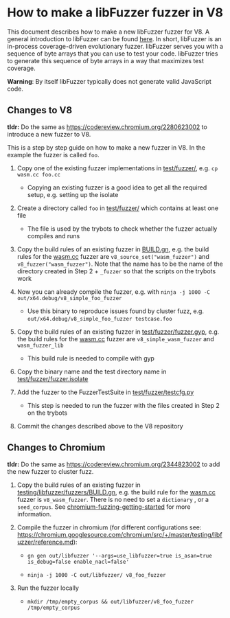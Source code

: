 # How to make a libFuzzer fuzzer in V8

This document describes how to make a new libFuzzer fuzzer for V8. A general
introduction to libFuzzer can be found
[here](https://chromium.googlesource.com/chromium/src/+/master/testing/libfuzzer/README.md).
In short, libFuzzer is an in-process coverage-driven evolutionary fuzzer.
libFuzzer serves you with a sequence of byte arrays that you can use to test
your code. libFuzzer tries to generate this sequence of byte arrays in a way
that maximizes test coverage.

**Warning**: By itself libFuzzer typically does not generate valid JavaScript code.

## Changes to V8

**tldr:** Do the same as https://codereview.chromium.org/2280623002 to introduce
a new fuzzer to V8.

This is a step by step guide on how to make a new fuzzer in V8. In the example
the fuzzer is called `foo`.

1. Copy one of the existing fuzzer implementations in
   [test/fuzzer/](https://cs.chromium.org/chromium/src/v8/test/fuzzer/), e.g. `cp wasm.cc foo.cc`

   * Copying an existing fuzzer is a good idea to get all the required setup,
     e.g. setting up the isolate

2. Create a directory called `foo` in
   [test/fuzzer/](https://cs.chromium.org/chromium/src/v8/test/fuzzer/) which
   contains at least one file

   * The file is used by the trybots to check whether the fuzzer actually
     compiles and runs

3. Copy the build rules of an existing fuzzer in
   [BUILD.gn](https://cs.chromium.org/chromium/src/v8/BUILD.gn), e.g. the build
   rules for the
   [wasm.cc](https://cs.chromium.org/chromium/src/v8/test/fuzzer/wasm.cc) fuzzer
   are `v8_source_set("wasm_fuzzer")` and `v8_fuzzer("wasm_fuzzer")`. Note that
   the name has to be the name of the directory created in Step 2 + `_fuzzer` so
   that the scripts on the trybots work

4. Now you can already compile the fuzzer, e.g.  with `ninja -j 1000 -C
   out/x64.debug/v8_simple_foo_fuzzer`

   * Use this binary to reproduce issues found by cluster fuzz, e.g.
     `out/x64.debug/v8_simple_foo_fuzzer testcase.foo`

5. Copy the build rules of an existing fuzzer in
   [test/fuzzer/fuzzer.gyp](https://cs.chromium.org/chromium/src/v8/test/fuzzer/fuzzer.gyp),
   e.g. the build rules for the
   [wasm.cc](https://cs.chromium.org/chromium/src/v8/test/fuzzer/wasm.cc) fuzzer
   are `v8_simple_wasm_fuzzer` and `wasm_fuzzer_lib`

   * This build rule is needed to compile with gyp

6. Copy the binary name and the test directory name in
   [test/fuzzer/fuzzer.isolate](https://cs.chromium.org/chromium/src/v8/test/fuzzer/fuzzer.isolate)

7. Add the fuzzer to the FuzzerTestSuite in
   [test/fuzzer/testcfg.py](https://cs.chromium.org/chromium/src/v8/test/fuzzer/testcfg.py)

   * This step is needed to run the fuzzer with the files created in Step 2 on
     the trybots

8. Commit the changes described above to the V8 repository

## Changes to Chromium

**tldr:** Do the same as https://codereview.chromium.org/2344823002 to add the
new fuzzer to cluster fuzz.

1. Copy the build rules of an existing fuzzer in
   [testing/libfuzzer/fuzzers/BUILD.gn](https://cs.chromium.org/chromium/src/testing/libfuzzer/fuzzers/BUILD.gn),
   e.g. the build rule for the
   [wasm.cc](https://cs.chromium.org/chromium/src/v8/test/fuzzer/wasm.cc) fuzzer
   is `v8_wasm_fuzzer`. There is no need to set a `dictionary` , or a `seed_corpus`.
   See
   [chromium-fuzzing-getting-started](https://chromium.googlesource.com/chromium/src/+/master/testing/libfuzzer/getting_started.md)
   for more information.

2. Compile the fuzzer in chromium (for different configurations see:
   https://chromium.googlesource.com/chromium/src/+/master/testing/libfuzzer/reference.md):

   * `gn gen out/libfuzzer '--args=use_libfuzzer=true is_asan=true is_debug=false enable_nacl=false'`

   * `ninja -j 1000 -C out/libfuzzer/ v8_foo_fuzzer`

3. Run the fuzzer locally

   * `mkdir /tmp/empty_corpus && out/libfuzzer/v8_foo_fuzzer /tmp/empty_corpus`

